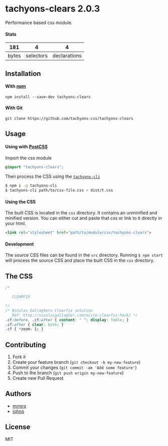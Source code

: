 # tachyons-clears 2.0.3

Performance based css module.

#### Stats

181 | 4 | 4
---|---|---
bytes | selectors | declarations

## Installation

#### With [npm](https://npmjs.com)

```
npm install --save-dev tachyons-clears
```

#### With Git

```
git clone https://github.com/tachyons-css/tachyons-clears
```

## Usage

#### Using with [PostCSS](https://github.com/postcss/postcss)

Import the css module

```css
@import "tachyons-clears";
```

Then process the CSS using the [`tachyons-cli`](https://github.com/tachyons-css/tachyons-cli)

```sh
$ npm i -g tachyons-cli
$ tachyons-cli path/to/css-file.css > dist/t.css
```

#### Using the CSS

The built CSS is located in the `css` directory. It contains an unminified and minified version.
You can either cut and paste that css or link to it directly in your html.

```html
<link rel="stylesheet" href="path/to/module/css/tachyons-clears">
```

#### Development

The source CSS files can be found in the `src` directory.
Running `$ npm start` will process the source CSS and place the built CSS in the `css` directory.

## The CSS

```css
/*

   CLEARFIX

*/
/* Nicolas Gallaghers Clearfix solution
   Ref: http://nicolasgallagher.com/micro-clearfix-hack/ */
.cf:before, .cf:after { content: " "; display: table; }
.cf:after { clear: both; }
.cf { *zoom: 1; }
```

## Contributing

1. Fork it
2. Create your feature branch (`git checkout -b my-new-feature`)
3. Commit your changes (`git commit -am 'Add some feature'`)
4. Push to the branch (`git push origin my-new-feature`)
5. Create new Pull Request

## Authors

* [mrmrs](http://mrmrs.io)
* [johno](http://johnotander.com)

## License

MIT

